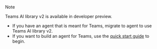 > [!NOTE]
> Teams AI library v2 is available in developer preview.
>
> - If you have an agent that is meant for Teams, migrate to agent to use Teams AI library v2.
> - If you want to build an agent for Teams, use the [quick start guide](/microsoftteams/platform/teams-ai-library/getting-started/quickstart) to begin.
